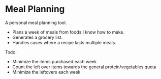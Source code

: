 # Meal Planning
A personal meal planning tool. 
- Plans a week of meals from foods I know how to make.
- Generates a grocery list.
- Handles cases where a recipe lasts multiple meals.

Todo:
- Minimize the items purchased each week
- Count the left over items towards the general protein/vegetables quota
- Minimize the leftovers each week

